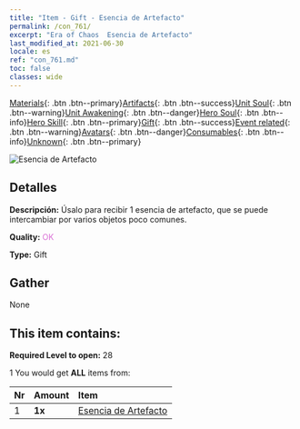 ```yaml
---
title: "Item - Gift - Esencia de Artefacto"
permalink: /con_761/
excerpt: "Era of Chaos  Esencia de Artefacto"
last_modified_at: 2021-06-30
locale: es
ref: "con_761.md"
toc: false
classes: wide
---
```

 [Materials](/ItemsES/){: .btn .btn--primary}[Artifacts](/ItemsES/Artifacts/){: .btn .btn--success}[Unit Soul](/ItemsES/UnitSoul/){: .btn .btn--warning}[Unit Awakening](/ItemsES/UnitAwakening/){: .btn .btn--danger}[Hero Soul](/ItemsES/HeroSoul/){: .btn .btn--info}[Hero Skill](/ItemsES/HeroSkill/){: .btn .btn--primary}[Gift](/ItemsES/Gift/){: .btn .btn--success}[Event related](/ItemsES/Events/){: .btn .btn--warning}[Avatars](/ItemsES/Avatars/){: .btn .btn--danger}[Consumables](/ItemsES/Consumables/){: .btn .btn--info}[Unknown](/ItemsES/Unknown/){: .btn .btn--primary}

 ![Esencia de Artefacto](/images/t/i_99.png)

## Detalles
 **Descripción:** Úsalo para recibir 1 esencia de artefacto, que se puede intercambiar por varios objetos poco comunes.

 **Quality:** <span style="color: #DA70D6">OK</span>

 **Type:** Gift

## Gather

  None

## This item contains:

 **Required Level to open:** 28

 1 You would get **ALL** items  from:

  | Nr | Amount |     Item    |
  |:---|:-------|:------------|
  | 1 |  **1x** | [Esencia de Artefacto](/ItemsES/con_905/) |  | 

